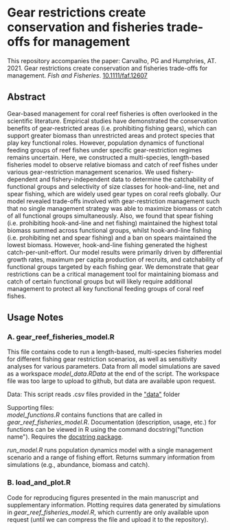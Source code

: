 # Gear restrictions create conservation and fisheries trade-offs for management

This repository accompanies the paper: Carvalho, PG and Humphries, AT. 2021. Gear restrictions create conservation and fisheries trade-offs for management. _Fish and Fisheries_. [10.1111/faf.12607](https://doi.org/10.1111/faf.12607)

## Abstract
Gear-based management for coral reef fisheries is often overlooked in the scientific literature. Empirical studies have demonstrated the conservation benefits of gear-restricted areas (i.e. prohibiting fishing gears), which can support greater biomass than unrestricted areas and protect species that play key functional roles. However, population dynamics of functional feeding groups of reef fishes under specific gear-restriction regimes remains uncertain. Here, we constructed a multi-species, length-based fisheries model to observe relative biomass and catch of reef fishes under various gear-restriction management scenarios. We used fishery-dependent and fishery-independent data to determine the catchability of functional groups and selectivity of size classes for hook-and-line, net and spear fishing, which are widely used gear types on coral reefs globally. Our model revealed trade-offs involved with gear-restriction management such that no single management strategy was able to maximize biomass or catch of all functional groups simultaneously. Also, we found that spear fishing (i.e. prohibiting hook-and-line and net fishing) maintained the highest total biomass summed across functional groups, whilst hook-and-line fishing (i.e. prohibiting net and spear fishing) and a ban on spears maintained the lowest biomass. However, hook-and-line fishing generated the highest catch-per-unit-effort. Our model results were primarily driven by differential growth rates, maximum per capita production of recruits, and catchability of functional groups targeted by each fishing gear. We demonstrate that gear restrictions can be a critical management tool for maintaining biomass and catch of certain functional groups but will likely require additional management to protect all key functional feeding groups of coral reef fishes.

## Usage Notes
### A. gear_reef_fisheries_model.R
This file contains code to run a length-based, multi-species fisheries model for different fishing gear restriction scenarios, as well as sensitivity analyses for various parameters. Data from all model simulations are saved as a workspace _model_data.RData_ at the end of the script. The workspace file was too large to upload to github, but data are available upon request.

Data: This script reads .csv files provided in the ["data"](https://github.com/paulcarvalho/faf_gear_restrictions_paper/tree/main/data) folder

Supporting files:  
_model_functions.R_ contains functions that are called in _gear_reef_fisheries_model.R_. Documentation (description, usage, etc.) for functions can be viewed in R using the command docstring("function name"). Requires the [docstring package](https://cran.r-project.org/web/packages/docstring/vignettes/docstring_intro.html).

_run_model.R_ runs population dynamics model with a single management scenario and a range of fishing effort. Returns summary information from simulations (e.g., abundance, biomass and catch).

### B. load_and_plot.R

Code for reproducing figures presented in the main manuscript and supplementary information. Plotting requires data generated by simulations in _gear_reef_fisheries_model.R_, which currently are only available upon request (until we can compress the file and upload it to the repository).
